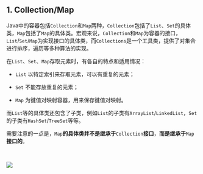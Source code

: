 ## 1. Collection/Map

Java中的容器包括`Collection`和`Map`两种，`Collection`包括了`List`、`Set`的具体类，`Map`包括了`Map`的具体类。宏观来说，`Collection`和`Map`为容器的接口，`List`/`Set`/`Map`为实现接口的具体类，而`Collections`是一个工具类，提供了对集合进行排序，遍历等多种算法的实现。

在`List`、`Set`、`Map`存取元素时，有各自的特点和适用情况：

- `List` 以特定索引来存取元素，可以有重复的元素；

- `Set` 不能存放重复的元素；

- `Map` 为键值对映射容器，用来保存键值对映射。

而`List`等的具体类还包含了子类，例如`List`的子类有`ArrayList`/`LinkedList`，`Set`的子类有`HashSet`/`TreeSet`等等。

需要注意的一点是，`Map`**的具体类并不是继承于**`Collection`**接口**，**而是继承于**`Map`**接口的**。

<br>

![](https://static.pushy.site/files/Collection_Map_interface.png)